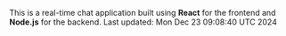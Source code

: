 This is a real-time chat application built using **React** for the frontend and **Node.js** for the backend.
Last updated: Mon Dec 23 09:08:40 UTC 2024
